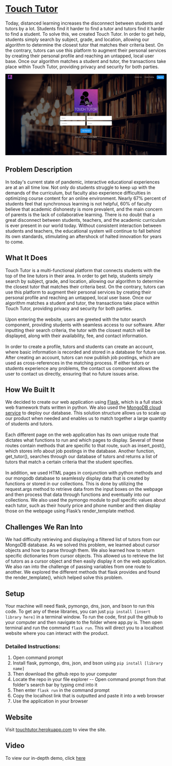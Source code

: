 # [Touch Tutor](https://touchtutor.herokuapp.com/)

Today, distanced learning increases the disconnect between students and tutors by a lot. Students find it harder to find a tutor and tutors find it harder to find a student. To solve this, we created Touch Tutor. In order to get help, students simply search by subject, grade, and location, allowing our algorithm to determine the closest tutor that matches their criteria best. On the contrary, tutors can use this platform to augment their personal services by creating their personal profile and reaching an untapped, local user base. Once our algorithm matches a student and tutor, the transactions take place within Touch Tutor, providing privacy and security for both parties.

![Website](static/assets/img/homepage.PNG)
## Problem Description
In today's current state of pandemic, interactive educational experiences are at an all time low. Not only do students struggle to keep up with the demands of the curriculum, but faculty also experience difficulties in optimizing course content for an online environment. 
Nearly 67% percent of students feel that synchronous learning is not helpful, 60% of faculty believe that academic dishonesty is more prevalent, and the main concern of parents is the lack of collaborative learning. There is no doubt that a great disconnect between students, teachers, and the academic curriculum is ever present in our world today. Without consistent interaction between students and teachers, the educational system will continue to fall behind its own standards, stimulating an aftershock of halted innovation for years to come.

## What It Does
Touch Tutor is a multi-functional platform that connects students with the top of the line tutors in their area. In order to get help, students simply search by subject, grade, and location, allowing our algorithm to determine the closest tutor that matches their criteria best. On the contrary, tutors can use this platform to augment their personal services by creating their personal profile and reaching an untapped, local user base. Once our algorithm matches a student and tutor, the transactions take place within Touch Tutor, providing privacy and security for both parties.</br></br>
Upon entering the website, users are greeted with the tutor search component, providing students with seamless access to our software. After inputting their search criteria, the tutor with the closest match will be displayed, along with their availability, fee, and contact information.</br></br>
In order to create a profile, tutors and students can create an account, where basic information is recorded and stored in a database for future use. After creating an account, tutors can now publish job postings, which are used as cross-references in the matching process. If either tutors or students experience any problems, the contact us component allows the user to contact us directly, ensuring that no future issues arise.

## How We Built It
We decided to create our web application using [Flask](https://flask.palletsprojects.com/en/1.1.x/), which is a full stack web framework thats written in python. We also used the [MongoDB cloud service](https://www.mongodb.com/) to deploy our database. This solution structure allows us to scale up our product when needed and enables us to match together a large quantity of students and tutors.</br></br>
Each different page on the web application has its own unique route that dictates what functions to run and which pages to display. Several of these routes contain methods that are specific to that route, such as insert_post(), which stores info about job postings in the database. Another function, get_tutor(), searches through our database of tutors and returns a list of tutors that match a certain criteria that the student specifies.</br></br>
In addition, we used HTML pages in conjunction with python methods and our mongodb database to seamlessly display data that is created by functions or stored in our collections. This is done by utilizing the request.args method to retrieve data from the input boxes on the webpage and then process that data through functions and eventually into our collections. We also used the pymongo module to pull specific values about each tutor, such as their hourly price and phone number and then display those on the webpage using Flask’s render_template method.

## Challenges We Ran Into
We had difficulty retrieving and displaying a filtered list of tutors from our MongoDB database. As we solved this problem, we learned about cursor objects and how to parse through them. We also learned how to return specific dictionaries from cursor objects. This allowed us to retrieve the list of tutors as a cursor object and then easily display it on the web application. We also ran into the challenge of passing variables from one route to another. We explored the different methods that flask provides and found the render_template(), which helped solve this problem.


## Setup
Your machine will need flask, pymongo, dns, json, and bson to run this code. To get any of these libraries, you can just `pip install [insert library here]` in a terminal window. To run the code, first pull the github to your computer and then navigate to the folder where app.py is. Then open terminal and run the command `flask run`. This will direct you to a localhost website where you can interact with the product.

### Detailed Instructions:
1. Open command prompt
2. Install flask, pymongo, dns, json, and bson using `pip install [library name]`
3. Then download the github repo to your computer
4. Locate the repo in your file explorer
   -- Open command prompt from that folder's search bar by typing cmd into it
5. Then enter `flask run` in the command prompt
6. Copy the localhost link that is outputted and paste it into a web browser
7. Use the application in your browser

## Website
Visit [touchtutor.herokuapp.com](https://touchtutor.herokuapp.com/) to view the site.

## Video
To view our in-depth demo, click [here](https://youtu.be/wJU0ULyFOgo)
